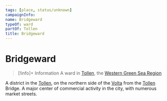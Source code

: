 ```yaml
---
tags: [place, status/unknown]
campaignInfo:
name: Bridgeward
typeOf: ward
partOf: Tollen
title: Bridgeward
---
```

# Bridgeward
>[!info]+ Information
> A ward in [Tollen](<./tollen.md>), the [Western Green Sea Region](<../western-green-sea-region.md>)

A district in the [Tollen](<./tollen.md>), on the northern side of the [Volta](<../../greater-sembara/rivers/volta-watershed/volta.md>) from the [Tollen](<./tollen.md>) Bridge. A major center of commercial activity in the city, with numerous market streets.